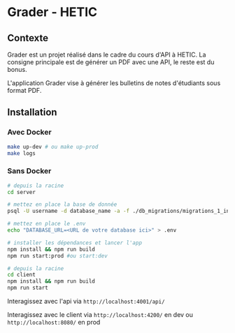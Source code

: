 # Grader - HETIC

## Contexte

Grader est un projet réalisé dans le cadre du cours d'API à HETIC. La consigne principale est de générer un PDF avec une API, le reste est du bonus.

L'application Grader vise à générer les bulletins de notes d'étudiants sous format PDF.

## Installation

### Avec Docker

```bash
make up-dev # ou make up-prod
make logs
```

### Sans Docker

```bash
# depuis la racine
cd server

# mettez en place la base de donnée
psql -U username -d database_name -a -f ./db_migrations/migrations_1_init_db.sql

# mettez en place le .env
echo "DATABASE_URL=<URL de votre database ici>" > .env

# installer les dépendances et lancer l'app
npm install && npm run build
npm run start:prod #ou start:dev

# depuis la racine
cd client
npm install && npm run build
npm run start
```

Interagissez avec l'api via `http://localhost:4001/api/`

Interagissez avec le client via `http://localhost:4200/` en dev ou `http://localhost:8080/` en prod
